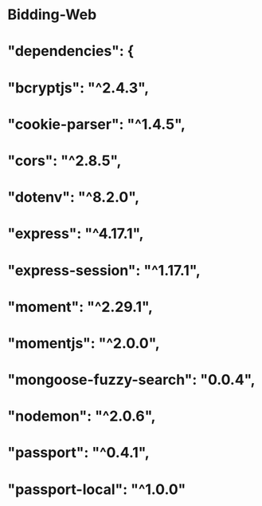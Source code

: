 # Bidding-Web

# "dependencies": {

# "bcryptjs": "^2.4.3",

# "cookie-parser": "^1.4.5",

# "cors": "^2.8.5",

# "dotenv": "^8.2.0",

# "express": "^4.17.1",

# "express-session": "^1.17.1",

# "moment": "^2.29.1",

# "momentjs": "^2.0.0",

# "mongoose-fuzzy-search": "0.0.4",

# "nodemon": "^2.0.6",

# "passport": "^0.4.1",

# "passport-local": "^1.0.0"
